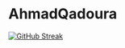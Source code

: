 # AhmadQadoura

[![GitHub Streak](https://github-readme-streak-stats.herokuapp.com/?user=AhmadQadoura)](https://git.io/streak-stats)
